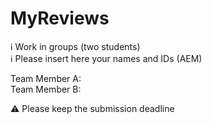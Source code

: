 # MyReviews

ℹ Work in groups (two students)  
ℹ Please insert here your names and IDs (AEM)  

Team Member A: <name> <surname> <AEM> \
Team Member B: <name> <surname> <AEM> 

⚠ Please keep the submission deadline